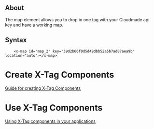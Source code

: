 ## About

The map element allows you to drop in one tag with your Cloudmade api key and have a working map.

## Syntax

```
	<x-map id="map_2" key="39d2b66f0d5d49dbb52a5b7ad87aea9b" location="auto"></x-map>
```


# Create X-Tag Components

[Guide for creating X-Tag Components](https://github.com/x-tag/core/wiki/Creating-X-Tag-Components)

# Use X-Tag Components

[Using X-Tag components in your applications](https://github.com/x-tag/core/wiki/Using-X-Tag-Components-in-your-application)





